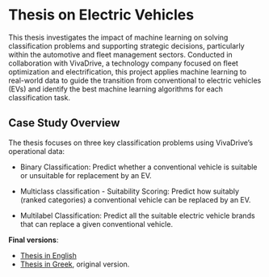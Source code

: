 # Thesis on Electric Vehicles

This thesis investigates the impact of machine learning on solving classification problems and supporting strategic decisions, particularly within the automotive and fleet management sectors. Conducted in collaboration with VivaDrive, a technology company focused on fleet optimization and electrification, this project applies machine learning to real-world data to guide the transition from conventional to electric vehicles (EVs) and identify the best machine learning algorithms for each classification task.

## Case Study Overview
The thesis focuses on three key classification problems using VivaDrive’s operational data:

- Binary Classification:
Predict whether a conventional vehicle is suitable or unsuitable for replacement by an EV.

- Multiclass classification - Suitability Scoring:
Predict how suitably (ranked categories) a conventional vehicle can be replaced by an EV.

- Multilabel Classification:
Predict all the suitable electric vehicle brands that can replace a given conventional vehicle.

<b>Final versions</b>:
- [Thesis in English](https://github.com/stef4k/bachelor-thesis-EV/blob/main/thesis_english.pdf)
- [Thesis in Greek](https://github.com/stef4k/bachelor-thesis-EV/blob/main/thesis_greek.pdf), original version.
